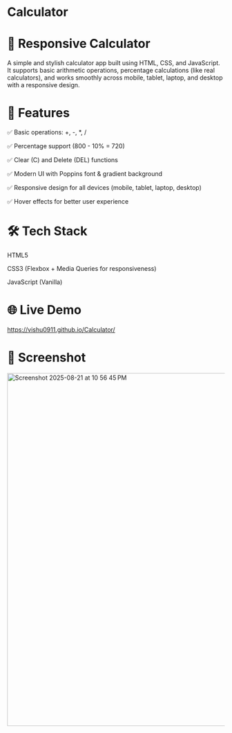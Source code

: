 # Calculator

# 🔢 Responsive Calculator

A simple and stylish calculator app built using HTML, CSS, and JavaScript.
It supports basic arithmetic operations, percentage calculations (like real calculators), and works smoothly across mobile, tablet, laptop, and desktop with a responsive design.

# 🚀 Features

✅ Basic operations: +, -, *, /

✅ Percentage support (800 - 10% = 720)

✅ Clear (C) and Delete (DEL) functions

✅ Modern UI with Poppins font & gradient background

✅ Responsive design for all devices (mobile, tablet, laptop, desktop)

✅ Hover effects for better user experience

# 🛠️ Tech Stack

HTML5

CSS3 (Flexbox + Media Queries for responsiveness)

JavaScript (Vanilla)


# 🌐 Live Demo

https://vishu0911.github.io/Calculator/



# 📸 Screenshot

<img width="1440" height="815" alt="Screenshot 2025-08-21 at 10 56 45 PM" src="https://github.com/user-attachments/assets/bea2a464-9fcc-4061-ab45-9c730d0bcc46" />

